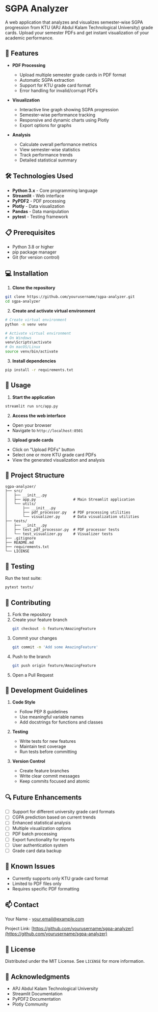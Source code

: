 # SGPA Analyzer

A web application that analyzes and visualizes semester-wise SGPA progression from KTU (APJ Abdul Kalam Technological University) grade cards. Upload your semester PDFs and get instant visualization of your academic performance.

## 🚀 Features

- **PDF Processing**

  - Upload multiple semester grade cards in PDF format
  - Automatic SGPA extraction
  - Support for KTU grade card format
  - Error handling for invalid/corrupt PDFs

- **Visualization**

  - Interactive line graph showing SGPA progression
  - Semester-wise performance tracking
  - Responsive and dynamic charts using Plotly
  - Export options for graphs

- **Analysis**
  - Calculate overall performance metrics
  - View semester-wise statistics
  - Track performance trends
  - Detailed statistical summary

## 🛠️ Technologies Used

- **Python 3.x** - Core programming language
- **Streamlit** - Web interface
- **PyPDF2** - PDF processing
- **Plotly** - Data visualization
- **Pandas** - Data manipulation
- **pytest** - Testing framework

## 📋 Prerequisites

- Python 3.8 or higher
- pip package manager
- Git (for version control)

## 💻 Installation

1. **Clone the repository**

```bash
git clone https://github.com/yourusername/sgpa-analyzer.git
cd sgpa-analyzer
```

2. **Create and activate virtual environment**

```bash
# Create virtual environment
python -m venv venv

# Activate virtual environment
# On Windows
venv\Scripts\activate
# On macOS/Linux
source venv/bin/activate
```

3. **Install dependencies**

```bash
pip install -r requirements.txt
```

## 🎯 Usage

1. **Start the application**

```bash
streamlit run src/app.py
```

2. **Access the web interface**

- Open your browser
- Navigate to `http://localhost:8501`

3. **Upload grade cards**

- Click on "Upload PDFs" button
- Select one or more KTU grade card PDFs
- View the generated visualization and analysis

## 📁 Project Structure

```
sgpa-analyzer/
├── src/
│   ├── __init__.py
│   ├── app.py                 # Main Streamlit application
│   └── utils/
│       ├── __init__.py
│       ├── pdf_processor.py   # PDF processing utilities
│       └── visualizer.py      # Data visualization utilities
├── tests/
│   ├── __init__.py
│   ├── test_pdf_processor.py  # PDF processor tests
│   └── test_visualizer.py     # Visualizer tests
├── .gitignore
├── README.md
├── requirements.txt
└── LICENSE
```

## 🧪 Testing

Run the test suite:

```bash
pytest tests/
```

## 🤝 Contributing

1. Fork the repository
2. Create your feature branch
   ```bash
   git checkout -b feature/AmazingFeature
   ```
3. Commit your changes
   ```bash
   git commit -m 'Add some AmazingFeature'
   ```
4. Push to the branch
   ```bash
   git push origin feature/AmazingFeature
   ```
5. Open a Pull Request

## 📝 Development Guidelines

1. **Code Style**

   - Follow PEP 8 guidelines
   - Use meaningful variable names
   - Add docstrings for functions and classes

2. **Testing**

   - Write tests for new features
   - Maintain test coverage
   - Run tests before committing

3. **Version Control**
   - Create feature branches
   - Write clear commit messages
   - Keep commits focused and atomic

## 🔍 Future Enhancements

- [ ] Support for different university grade card formats
- [ ] CGPA prediction based on current trends
- [ ] Enhanced statistical analysis
- [ ] Multiple visualization options
- [ ] PDF batch processing
- [ ] Export functionality for reports
- [ ] User authentication system
- [ ] Grade card data backup

## 🐛 Known Issues

- Currently supports only KTU grade card format
- Limited to PDF files only
- Requires specific PDF formatting

## 📫 Contact

Your Name - your.email@example.com

Project Link: [https://github.com/yourusername/sgpa-analyzer](https://github.com/yourusername/sgpa-analyzer)

## 📜 License

Distributed under the MIT License. See `LICENSE` for more information.

## 🙏 Acknowledgments

- APJ Abdul Kalam Technological University
- Streamlit Documentation
- PyPDF2 Documentation
- Plotly Community
